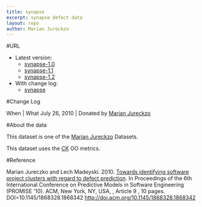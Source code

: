 ```yaml
---
title: synapse
excerpt: synapse defect data
layout: repo
author: Marian Jureckzo
---
```



#URL

  * Latest version: 
    * [synapse-1.0](https://terapromise.csc.ncsu.edu:8443/svn/repo/defect/ck/synapse/synapse-1.0.csv)
    * [synapse-1.1](https://terapromise.csc.ncsu.edu:8443/svn/repo/defect/ck/synapse/synapse-1.1.csv)
    * [synapse-1.2](https://terapromise.csc.ncsu.edu:8443/svn/repo/defect/ck/synapse/synapse-1.2.csv)
  * With change log: 
    * [synapse](https://terapromise.csc.ncsu.edu:8443/svn/repo/defect/ck/synapse/)

#Change Log

When | What
July 26, 2010 | Donated by [Marian Jureckzo](MarianJureczko)

#About the data

This dataset is one of the [Marian Jureckzo](MarianJureczko) Datasets.

This dataset uses the [CK](Chidamber) OO metrics.

#Reference

Marian Jureczko and Lech Madeyski. 2010. [Towards identifying software project clusters with regard to defect prediction](http://dl.acm.org/citation.cfm?id=1868328.1868342&coll=DL&dl=GUIDE&CFID=96280125&CFTOKEN=47274353). In
Proceedings of the 6th International Conference on Predictive
Models in Software Engineering (PROMISE '10). ACM, New York,
NY, USA, , Article 9 , 10 pages. DOI=10.1145/1868328.1868342
http://doi.acm.org/10.1145/1868328.1868342